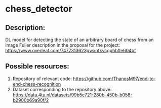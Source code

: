 # chess_detector

Description:
------------
DL model for detecting the state of an arbitrary board of chess from an image
Fuller description in the proposal for the project: https://www.overleaf.com/7477313623gwxnfkvcgphb#e604bf

Possible resources:
-------------------
1. Repository of relevant code: https://github.com/ThanosM97/end-to-end-chess-recognition
2. Dataset corresponding to the repository above: https://data.4tu.nl/datasets/99b5c721-280b-450b-b058-b2900b69a90f/2
